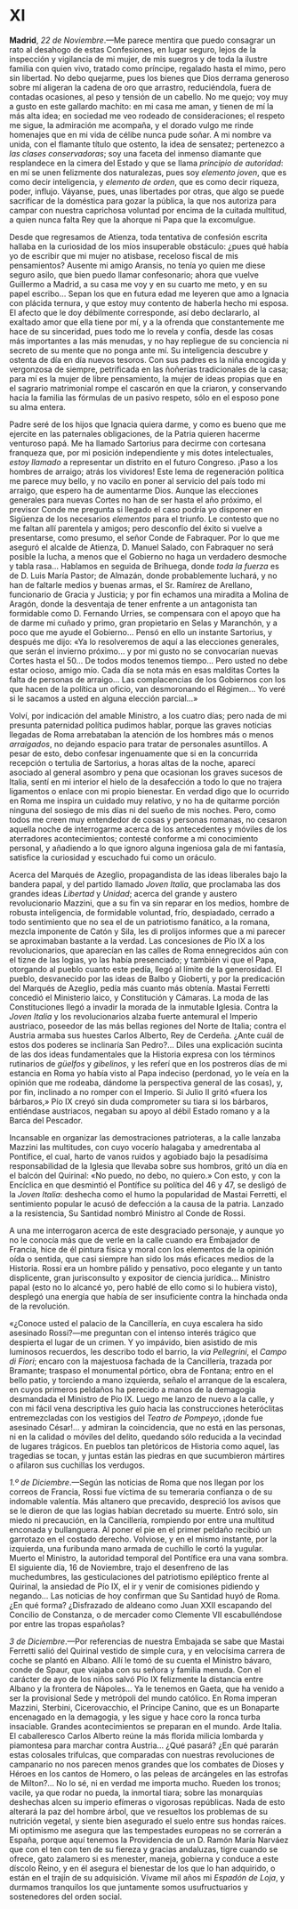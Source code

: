 # XI

**Madrid**, *22 de Noviembre*.—Me parece mentira que puedo consagrar un rato al
desahogo de estas Confesiones, en lugar seguro, lejos de la inspección
y vigilancia de mi mujer, de mis suegros y de toda la ilustre familia con quien
vivo, tratado como príncipe, regalado hasta el mimo, pero sin libertad. No debo
quejarme, pues los bienes que Dios derrama generoso sobre mí aligeran la cadena
de oro que arrastro, reduciéndola, fuera de contadas ocasiones, al peso
y tensión de un cabello. No me quejo; voy muy a gusto en este gallardo machito:
en mi casa me aman, y tienen de mí la más alta idea; en sociedad me veo rodeado
de consideraciones; el respeto me sigue, la admiración me acompaña, y el dorado
vulgo me rinde homenajes que en mi vida de célibe nunca pude soñar. A mi nombre
va unida, con el flamante título que ostento, la idea de sensatez; pertenezco
a *las clases conservadoras*; soy una faceta del inmenso diamante que
resplandece en la cimera del Estado y que se llama *principio de autoridad*: en
mí se unen felizmente dos naturalezas, pues soy *elemento joven*, que es como
decir inteligencia, y *elemento de orden*, que es como decir riqueza, poder,
influjo. Váyanse, pues, unas libertades por otras, que algo se puede sacrificar
de la doméstica para gozar la pública, la que nos autoriza para campar con
nuestra caprichosa voluntad por encima de la cuitada multitud, a quien nunca
falta Rey que la ahorque ni Papa que la excomulgue.

Desde que regresamos de Atienza, toda tentativa de confesión escrita hallaba en
la curiosidad de los míos insuperable obstáculo: ¿pues qué había yo de escribir
que mi mujer no atisbase, receloso fiscal de mis pensamientos? Ausente mi amigo
Aransis, no tenía yo quien me diese seguro asilo, que bien puedo llamar
confesonario; ahora que vuelve Guillermo a Madrid, a su casa me voy y en su
cuarto me meto, y en su papel escribo… Sepan los que en futura edad me
leyeren que amo a Ignacia con plácida ternura, y que estoy muy contento de
haberla hecho mi esposa. El afecto que le doy débilmente corresponde, así debo
declararlo, al exaltado amor que ella tiene por mí, y a la ofrenda que
constantemente me hace de su sinceridad, pues todo me lo revela y confía, desde
las cosas más importantes a las más menudas, y no hay repliegue de su
conciencia ni secreto de su mente que no ponga ante mí. Su inteligencia
descubre y ostenta de día en día nuevos tesoros. Con sus padres es la niña
encogida y vergonzosa de siempre, petrificada en las ñoñerías tradicionales de
la casa; para mí es la mujer de libre pensamiento, la mujer de ideas propias
que en el sagrario matrimonial rompe el cascarón en que la criaron,
y conservando hacia la familia las fórmulas de un pasivo respeto, sólo en el
esposo pone su alma entera.

Padre seré de los hijos que Ignacia quiera darme, y como es bueno que me
ejercite en las paternales obligaciones, de la Patria quieren hacerme venturoso
papá. Me ha llamado Sartorius para decirme con cortesana franqueza que, por mi
posición independiente y mis dotes intelectuales, *estoy llamado* a representar
un distrito en el futuro Congreso. ¡Paso a los hombres de arraigo; atrás los
vividores! Este lema de regeneración política me parece muy bello, y no vacilo
en poner al servicio del país todo mi arraigo, que espero ha de aumentarme
Dios. Aunque las elecciones generales para nuevas Cortes no han de ser hasta el
año próximo, el previsor Conde me pregunta si llegado el caso podría yo
disponer en Sigüenza de los necesarios *elementos* para el triunfo. Le contesto
que no me faltan allí parentela y amigos; pero desconfío del éxito si vuelve
a presentarse, como presumo, el señor Conde de Fabraquer. Por lo que me aseguró
el alcalde de Atienza, D. Manuel Salado, con Fabraquer no será posible la
lucha, a menos que el Gobierno no haga un verdadero desmoche y tabla rasa…
Hablamos en seguida de Brihuega, donde *toda la fuerza* es de D. Luis María
Pastor; de Almazán, donde probablemente luchará, y no han de faltarle medios
y buenas armas, el Sr. Ramírez de Arellano, funcionario de Gracia y Justicia;
y por fin echamos una miradita a Molina de Aragón, donde la desventaja de tener
enfrente a un antagonista tan formidable como D. Fernando Urries, se compensara
con el apoyo que ha de darme mi cuñado y primo, gran propietario en Selas
y Maranchón, y a poco que me ayude el Gobierno… Pensó en ello un instante
Sartorius, y después me dijo: «Ya lo resolveremos de aquí a las elecciones
generales, que serán el invierno próximo… y por mi gusto no se convocarían
nuevas Cortes hasta el 50… De todos modos tenemos tiempo… Pero usted no
debe estar ocioso, amigo mío. Cada día se nota más en esas malditas Cortes la
falta de personas de arraigo… Las complacencias de los Gobiernos con los que
hacen de la política un oficio, van desmoronando el Régimen… Yo veré si le
sacamos a usted en alguna elección parcial…»

Volví, por indicación del amable Ministro, a los cuatro días; pero nada de mi
presunta paternidad política pudimos hablar, porque las graves noticias
llegadas de Roma arrebataban la atención de los hombres más o menos
*arraigados*, no dejando espacio para tratar de personales asuntillos. A pesar
de esto, debo confesar ingenuamente que si en la concurrida recepción
o tertulia de Sartorius, a horas altas de la noche, aparecí asociado al general
asombro y pena que ocasionan los graves sucesos de Italia, sentí en mi interior
el hielo de la desafección a todo lo que no trajera ligamentos o enlace con mi
propio bienestar. En verdad digo que lo ocurrido en Roma me inspira un cuidado
muy relativo, y no ha de quitarme porción ninguna del sosiego de mis días ni
del sueño de mis noches. Pero, como todos me creen muy entendedor de cosas
y personas romanas, no cesaron aquella noche de interrogarme acerca de los
antecedentes y móviles de los aterradores acontecimientos; contesté conforme
a mi conocimiento personal, y añadiendo a lo que ignoro alguna ingeniosa gala
de mi fantasía, satisfice la curiosidad y escuchado fui como un oráculo.

Acerca del Marqués de Azeglio, propagandista de las ideas liberales bajo la
bandera papal, y del partido llamado *Joven Italia*, que proclamaba las dos
grandes ideas *Libertad* y *Unidad*; acerca del grande y austero revolucionario
Mazzini, que a su fin va sin reparar en los medios, hombre de robusta
inteligencia, de formidable voluntad, frío, despiadado, cerrado a todo
sentimiento que no sea el de un patriotismo fanático, a la romana, mezcla
imponente de Catón y Sila, les di prolijos informes que a mi parecer se
aproximaban bastante a la verdad. Las concesiones de Pío IX a los
revolucionarios, que aparecían en las calles de Roma ennegrecidos aún con el
tizne de las logias, yo las había presenciado; y también vi que el Papa,
otorgando al pueblo cuanto este pedía, llegó al límite de la generosidad. El
pueblo, desvanecido por las ideas de Balbo y Gioberti, y por la predicación del
Marqués de Azeglio, pedía más cuanto más obtenía. Mastai Ferretti concedió el
Ministerio laico, y Constitución y Cámaras. La moda de las Constituciones llegó
a invadir la morada de la inmutable Iglesia. Contra la *Joven Italia* y los
revolucionarios alzaba fuerte antemural el Imperio austriaco, poseedor de las
más bellas regiones del Norte de Italia; contra el Austria armaba sus huestes
Carlos Alberto, Rey de Cerdeña. ¿Ante cuál de estos dos poderes se inclinaría
San Pedro?… Diles una explicación sucinta de las dos ideas fundamentales que
la Historia expresa con los términos rutinarios de *güelfos* y *gibelinos*,
y les referí que en los postreros días de mi estancia en Roma yo había visto al
Papa indeciso (perdonad, yo le veía en la opinión que me rodeaba, dándome la
perspectiva general de las cosas), y, por fin, inclinado a no romper con el
Imperio. Si Julio II gritó «fuera los bárbaros,» Pío IX creyó sin duda
comprometer su tiara si los bárbaros, entiéndase austriacos, negaban su apoyo
al débil Estado romano y a la Barca del Pescador.

Incansable en organizar las demostraciones patrioteras, a la calle lanzaba
Mazzini las multitudes, con cuyo vocerío halagaba y amedrentaba al Pontífice,
el cual, harto de vanos ruidos y agobiado bajo la pesadísima responsabilidad de
la Iglesia que llevaba sobre sus hombros, gritó un día en el balcón del
Quirinal: «No puedo, no debo, no quiero.» Con esto, y con la Encíclica en que
desmintió el Pontífice su política del 46 y 47, se desligó de la *Joven
Italia*: deshecha como el humo la popularidad de Mastai Ferretti, el
sentimiento popular le acusó de defección a la causa de la patria. Lanzado a la
resistencia, Su Santidad nombró Ministro al Conde de Rossi.

A una me interrogaron acerca de este desgraciado personaje, y aunque yo no le
conocía más que de verle en la calle cuando era Embajador de Francia, hice de
él pintura física y moral con los elementos de la opinión oída o sentida, que
casi siempre han sido los más eficaces medios de la Historia. Rossi era un
hombre pálido y pensativo, poco elegante y un tanto displicente, gran
jurisconsulto y expositor de ciencia jurídica… Ministro papal (esto no lo
alcancé yo, pero hablé de ello como si lo hubiera visto), desplegó una energía
que había de ser insuficiente contra la hinchada onda de la revolución.

«¿Conoce usted el palacio de la Cancillería, en cuya escalera ha sido asesinado
Rossi?—me preguntan con el intenso interés trágico que despierta el lugar de un
crimen. Y yo impávido, bien asistido de mis luminosos recuerdos, les describo
todo el barrio, la *via Pellegrini*, el *Campo di Fiori*; encaro con la
majestuosa fachada de la Cancillería, trazada por Bramante; traspaso el
monumental pórtico, obra de Fontana; entro en el bello patio, y torciendo
a mano izquierda, señalo el arranque de la escalera, en cuyos primeros peldaños
ha perecido a manos de la demagogia desmandada el Ministro de Pío IX. Luego me
lanzo de nuevo a la calle, y con mi fácil vena descriptiva les guío hacia las
construcciones heteróclitas entremezcladas con los vestigios del *Teatro de
Pompeyo*, ¡donde fue asesinado César!… y admiran la coincidencia, que no está
en las personas, ni en la calidad o móviles del delito, quedando sólo reducida
a la vecindad de lugares trágicos. En pueblos tan pletóricos de Historia como
aquel, las tragedias se tocan, y juntas están las piedras en que sucumbieron
mártires o afilaron sus cuchillas los verdugos.

*1.º de Diciembre*.—Según las noticias de Roma que nos llegan por los correos
de Francia, Rossi fue víctima de su temeraria confianza o de su indomable
valentía. Más altanero que precavido, despreció los avisos que se le dieron de
que las logias habían decretado su muerte. Entró solo, sin miedo ni precaución,
en la Cancillería, rompiendo por entre una multitud enconada y bullanguera. Al
poner el pie en el primer peldaño recibió un garrotazo en el costado derecho.
Volviose, y en el mismo instante, por la izquierda, una furibunda mano armada
de cuchillo le cortó la yugular. Muerto el Ministro, la autoridad temporal del
Pontífice era una vana sombra. El siguiente día, 16 de Noviembre, trajo el
desenfreno de las muchedumbres, las gesticulaciones del patriotismo epiléptico
frente al Quirinal, la ansiedad de Pío IX, el ir y venir de comisiones pidiendo
y negando… Las noticias de hoy confirman que Su Santidad huyó de Roma. ¿En
qué forma? ¿Disfrazado de aldeano como Juan XXII escapando del Concilio de
Constanza, o de mercader como Clemente VII escabulléndose por entre las tropas
españolas?

*3 de Diciembre*.—Por referencias de nuestra Embajada se sabe que Mastai
Ferretti salió del Quirinal vestido de simple cura, y en velocísima carrera de
coche se plantó en Albano. Allí le tomó de su cuenta el Ministro bávaro, conde
de Spaur, que viajaba con su señora y familia menuda. Con el carácter de ayo de
los niños salvó Pío IX felizmente la distancia entre Albano y la frontera de
Nápoles… Ya le tenemos en Gaeta, que ha venido a ser la provisional Sede
y metrópoli del mundo católico. En Roma imperan Mazzini, Sterbini,
Cicerovacchio, el Príncipe Canino, que es un Bonaparte encenagado en la
demagogia, y les sigue y hace coro la ronca turba insaciable. Grandes
acontecimientos se preparan en el mundo. Arde Italia. El caballeresco Carlos
Alberto reúne la más florida milicia lombarda y piamontesa para marchar contra
Austria… ¿Qué pasará? ¿En qué pararán estas colosales trifulcas, que
comparadas con nuestras revoluciones de campanario no nos parecen menos grandes
que los combates de Dioses y Héroes en los cantos de Homero, o las peleas de
arcángeles en las estrofas de Milton?… No lo sé, ni en verdad me importa
mucho. Rueden los tronos; vacile, ya que rodar no pueda, la inmortal tiara;
sobre las monarquías deshechas alcen su imperio efímeras o vigorosas
repúblicas. Nada de esto alterará la paz del hombre árbol, que ve resueltos los
problemas de su nutrición vegetal, y siente bien asegurado el suelo entre sus
hondas raíces. Mi optimismo me asegura que las tempestades europeas no se
correrán a España, porque aquí tenemos la Providencia de un D. Ramón María
Narváez que con el ten con ten de su fiereza y gracias andaluzas, tigre cuando
se ofrece, gato zalamero si es menester, maneja, gobierna y conduce a este
díscolo Reino, y en él asegura el bienestar de los que lo han adquirido,
o están en el trajín de su adquisición. Vívame mil años mi *Espadón de Loja*,
y durmamos tranquilos los que juntamente somos usufructuarios y sostenedores
del orden social.
